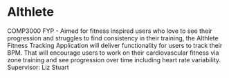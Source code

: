 # Althlete
COMP3000 FYP - Aimed for fitness inspired users who love to see their progression and struggles to find consistency in their training, the Althlete Fitness Tracking Application will deliver functionality for users to track their BPM. That will encourage users to work on their cardiovascular fitness via zone training and see progression over time including heart rate variability.  
Supervisor: Liz Stuart
